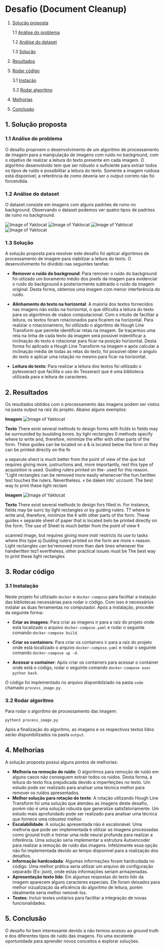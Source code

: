 # Desafio (Document Cleanup)


1. [Solução proposta](#solucao_proposta)

   1.1 [Análise do problema](#)

   1.2 [Análise do dataset](#dataset)

   1.3 [Solução](#solucao)

2. [Resultados](#resultados)

3. [Rodar código](#codigo)

   3.1 [Instação](#instacao)

   3.2 [Rodar algoritmo](#algoritmo)

4. [Melhorias](#melhorias)

5. [Conclusão](#conclusao)


<a name=solucao_proposta />

## 1. Solução proposta

<a name=analise />

### 1.1 Análise do problema

O desafio proproem o desenvolvimento de um algoritmo de processamento de imagem para a manipulação de imagens com ruido no background, com o objetivo de realizar a leitura do texto presente em cada imagem. O algoritmo desenvolvido tem que ser robusto o suficiente para extrair todos os tipos de ruído e possibilitar a leitura do texto. Somente a imagem ruidosa está disponível, a referência de como deveria ser o output correto não foi forcendida.

<a name=dataset />

### 1.2 Análise do dataset

O dataset consiste em imagens com alguns padrões de ruino no background. Observando o dataset podemos ver quatro tipos de padrões de ruino no background.

![Image of Yaktocat](./images/2.png)
![Image of Yaktocat](./images/5.png)
![Image of Yaktocat](./images/8.png)
![Image of Yaktocat](./images/11.png)

<a name=solucao />

### 1.3 Solução

A solução proposta para resolver este desafio foi aplicar algoritmos de processamento de imagem para viabilizar a leitura do texto. O desenvolvimento foi dividido nas seguintes tarefas:

* **Remover o ruído do background**: Para remover o ruído do background foi utlizado um boramento médio dos pixels da imagem para evidenciar o ruido do background e posteriormente subtraido o ruido da imagem original. Desta forma, obtemos uma imagem com menor interferência do ruido.

* **Alinhamento do texto na horizontal**: A maioria dos textos fornecidos nas imagens não estão na horizontal, o que dificulta a leitura do texto para os algoritmos de visãoo computacional. Com o intuito de facilitar a leitura, os textos foram rotacionados para ficarem na horizontal. Para realziar o rotacionameno, foi utilizado o algoritmo de Hough Line Transform que permite identificar retas na imagem. Se traçarmos uma reta na linha de cada texto da imagem será possível indentificar a inclinação do texto e rotacionar para ficar na posição horizontal. Desta forma foi aplicado a Hough Line Transform na imagem e após calcular a inclinação média de todas as retas do texto, foi possível obter o angulo do texto e aplicar uma rotação no mesmo para ficar na horizontal.

* **Leitura do texto**: Para realizar a leitura dos textos foi utilizado o pytesseract que facilita o uso do Tesseract que é uma biblioteca utilizada para a leitura de caracteres. 

<a name=resultados />

## 2. Resultados

Os resultados obtidos com o processamento das imagens podem ser vistos na pasta output na raiz do projeto. Abaixo alguns exemplos:

**Imagem**
![Image of Yaktocat](./output/2.png)

**Texto**
There exist several methods to design forms with ficlds to
fields may be surrounded by buuiiding bores. by lighi rectangles 0
methods specify where to write and, therefore, minimize the effer
with other parts of the form. Thése guides can be located on a &
is located below the form or they can be printed directly on the fe

a separute shect is much better from the point of view of the que
but requires giving more. justructions and, more importantly, rest
this type of acquisition is used. Guiding rulers printed on the-
used for this reason. “Light rectangles can be removed more easily
whenecver'the hun.heritten text touches the rulers. Nevertheless. «
be daken into’ uccount: The best way to print these light rectam


**Imagem**
![Image of Yaktocat](./output/200.png)

**Texto**
There exist several methods to design fors
filled in. For instance, fields may be surrc
by light rectangles or by guiding rulers. T?
where to write and, therefore, minimize the ¢
with other parts of the form. These guides «
separate sheet of paper that is located belo
be printed directly on the form. The use of
Sheet ts much better from the point of view ¢

scanned image, but requires giving more instr
restricts its use to tasks where this type oj
Guiding rulers printed on the form are more «
reason. Light rectangles can be'removed more
than dark lines whenever the handwritten tez1
evertheless, other practical issues must be
The best way to print these light rectangles

<a name=codigo />

## 3. Rodar código

<a name=instacao />

### 3.1 Instalação

Neste projeto foi utilziado `docker` e `docker-compose` para facilitar a instação das bibliotecas necessárias para rodar o código. Com isso é necessários instalar as duas ferramentas no computador. Após a instalação, proceder da seguinte forma:

- **Criar as imagens**: Para criar as imagens ir para a raiz do projeto onde está localizado o arquivo `docker-compose.yaml` e rodar o seguinte comando `docker-compose build`.

- **Criar os containers**: Para criar os containers ir para a raiz do projeto onde está localizado o arquivo `docker-compose.yaml` e rodar o seguinte comando `docker-compose up -d`.

- **Acessar o container**: Após criar os containers para acessar o container onde está o código, rodar o seguinte comando `docker-compose exec python bash`.

O código foi implementado no arquivo disponibilziado na pasta `code` chamado `process_image.py`.

<a name=algoritmo />

### 3.2 Rodar algoritmo

Para rodar o algoritmo de processamento das imagem:

`python3 process_image.py`

Após a finalização do algoritmo, as imagens e os respectivos textos lidos serão disponibilizados na pasta `output`.

<a name=melhorias />

## 4. Melhorias

A solução proposta possui alguns pontos de melhorias:

- **Melhoria na remoção do ruído**: O algoritmos para remoção de ruído em alguns casos não conseguem extrair todos os ruidos. Desta forma, a leitura do texto fica prejudicada devido a imperfeições no texto. Um estudo pode ser realizado para analisar uma técnica melhor para remover os ruídos apresentados.
- **Melhor solução para rotação do texto**: A rotação utilizando Hough Line Transform foi uma solução que atendeu as imagens deste desafio, porém não é uma solução robusta que generalize satisfatoriamente. Um estudo mais aprofundado pode ser realizado para analisar uma técnica que fornece uma robustez melhor.
- **Escalabilidade**: A solução apresentada não é escalonável. Uma melhoria que pode ser implementada é utilizar as imagens processadas como ground truth e treinar uma rede neural profunda para realizar a inferência. Uma solução seria implementar a estrutura Autoencoder para realizar a remoção de ruído das imagens. Infelzimente essa opção não foi implementada devido ao tempo disponível para a realização dos desafios.
- **Informação hardcodada**: Algumas informações foram hardcodada no código. Uma melhor prática seria utilizar um arquivo de configuração separado (Ex: json), onde estas informações seriam armazenadas.
- **Apresentação texto lido**: Em algumas respostas do texto lido da imagem aparecem alguns caracteres especiais. Ele foram deixados para melhor vizualização da eficiência do algoritmo de leitura, porém idealmente seria melhor removê-los.
- **Testes**: Incluir testes unitários para facilitar a integração de novas funcionalidades.

<a name=conclusao />

## 5. Conclusão

O desafio foi bem interessante devido a não termos acesso ao ground truth e dos diferentes tipos de ruído das imagens. Foi uma excelente oportunidade para aprender novos conceitos e explorar soluções.